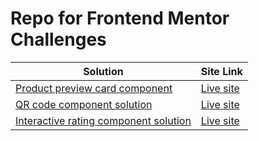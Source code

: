 # Repo for Frontend Mentor Challenges

| Solution     | Site Link |
| ----------- | ----------- |
| [Product preview card component](https://github.com/jessegood/frontendmentor/tree/master/product-preview-card-component-main)      | [Live site](https://product-preview-card-component-main-mauve.vercel.app/)|
| [QR code component solution](https://github.com/jessegood/frontendmentor/tree/master/qr-code-component-main)   | [Live site](https://qr-code-component-main-umber.vercel.app/)|
| [Interactive rating component solution](https://github.com/jessegood/frontendmentor/tree/master/interactive-rating-component-main)| [Live site](https://interactive-rating-component-main-opal.vercel.app/)|
